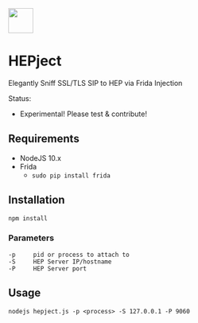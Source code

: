 <img src="https://cdn.pixabay.com/photo/2012/04/16/13/32/lock-36018_640.png" width="50"/>

# HEPject
Elegantly Sniff SSL/TLS SIP to HEP via Frida Injection

Status:
* Experimental! Please test & contribute!

## Requirements
* NodeJS 10.x
* Frida 
   * ```sudo pip install frida```

## Installation
```
npm install
```

### Parameters
```
-p     pid or process to attach to
-S     HEP Server IP/hostname
-P     HEP Server port
```

## Usage
```
nodejs hepject.js -p <process> -S 127.0.0.1 -P 9060
```


